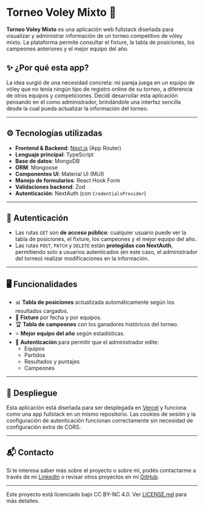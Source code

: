 # Torneo Voley Mixto 🏐

**Torneo Voley Mixto** es una aplicación web fullstack diseñada para visualizar y administrar información de un torneo competitivo de vóley mixto. La plataforma permite consultar el fixture, la tabla de posiciones, los campeones anteriores y el mejor equipo del año.

## ✨ ¿Por qué esta app?

La idea surgió de una necesidad concreta: mi pareja juega en un equipo de vóley que no tenía ningún tipo de registro online de su torneo, a diferencia de otros equipos y competiciones. Decidí desarrollar esta aplicación pensando en él como administrador, brindándole una interfaz sencilla desde la cual pueda actualizar la información del torneo.

---

## ⚙️ Tecnologías utilizadas

- **Frontend & Backend**: [Next.js](https://nextjs.org/) (App Router)
- **Lenguaje principal**: TypeScript
- **Base de datos**: MongoDB
- **ORM**: Mongoose
- **Componentes UI**: Material UI (MUI)
- **Manejo de formularios**: React Hook Form
- **Validaciones backend**: Zod
- **Autenticación**: NextAuth (con `CredentialsProvider`)

---

## 🔐 Autenticación

- Las rutas `GET` son **de acceso público**: cualquier usuario puede ver la tabla de posiciones, el fixture, los campeones y el mejor equipo del año.
- Las rutas `POST`, `PATCH` y `DELETE` están **protegidas con NextAuth**, permitiendo solo a usuarios autenticados (en este caso, el administrador del torneo) realizar modificaciones en la información.

---

## 🖥️ Funcionalidades

- 📊 **Tabla de posiciones** actualizada automáticamente según los resultados cargados.
- 📅 **Fixture** por fecha y por equipos.
- 🏆 **Tabla de campeones** con los ganadores históricos del torneo.
- ⭐ **Mejor equipo del año** según estadísticas.
- 🔐 **Autenticación** para permitir que el administrador edite:
  - Equipos
  - Partidos
  - Resultados y puntajes
  - Campeones

---

## 🚀 Despliegue

Esta aplicación está diseñada para ser desplegada en [Vercel](https://vercel.com/) y funciona como una app fullstack en un mismo repositorio. Las cookies de sesión y la configuración de autenticación funcionan correctamente sin necesidad de configuración extra de CORS.

---

## 📬 Contacto

Si te interesa saber más sobre el proyecto o sobre mí, podés contactarme a través de mi [LinkedIn](https://www.linkedin.com/in/paula-carolina-serrano) o revisar otros proyectos en mi [GitHub](https://github.com/CaroSerrano).

---

Este proyecto está licenciado bajo CC BY-NC 4.0. Ver [LICENSE.md](./LICENSE.md) para más detalles.


